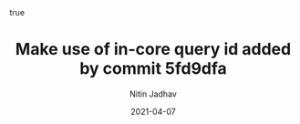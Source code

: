 ---
author: Nitin Jadhav
title: Make use of in-core query id added by commit 5fd9dfa
date: 2021-04-07
commiturl: "https://github.com/postgres/postgres/commit/4f0b0966c866ae9f0e15d7cc73ccf7ce4e1af84b"
section: "reviewed"
pin: true
math: true
mermaid: true
---